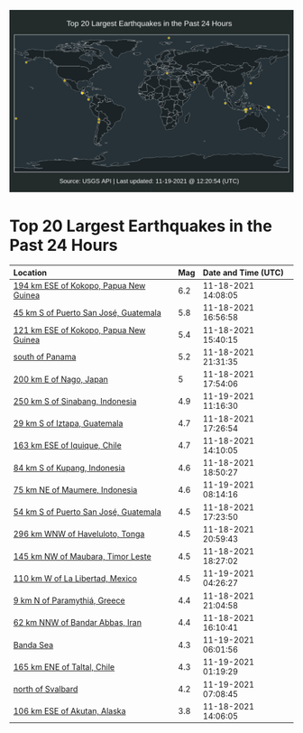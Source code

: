 ![Map](./map.png)

# Top 20 Largest Earthquakes in the Past 24 Hours

| Location | Mag | Date and Time (UTC) |
|:---|:---|:---|
| [194 km ESE of Kokopo, Papua New Guinea](https://earthquake.usgs.gov/earthquakes/eventpage/us7000fv37) | 6.2 | 11-18-2021 14:08:05 |
| [45 km S of Puerto San José, Guatemala](https://earthquake.usgs.gov/earthquakes/eventpage/us7000fv5p) | 5.8 | 11-18-2021 16:56:58 |
| [121 km ESE of Kokopo, Papua New Guinea](https://earthquake.usgs.gov/earthquakes/eventpage/us7000fv3z) | 5.4 | 11-18-2021 15:40:15 |
| [south of Panama](https://earthquake.usgs.gov/earthquakes/eventpage/us7000fv9x) | 5.2 | 11-18-2021 21:31:35 |
| [200 km E of Nago, Japan](https://earthquake.usgs.gov/earthquakes/eventpage/us7000fv6a) | 5 | 11-18-2021 17:54:06 |
| [250 km S of Sinabang, Indonesia](https://earthquake.usgs.gov/earthquakes/eventpage/us7000fvf6) | 4.9 | 11-19-2021 11:16:30 |
| [29 km S of Iztapa, Guatemala](https://earthquake.usgs.gov/earthquakes/eventpage/us7000fv63) | 4.7 | 11-18-2021 17:26:54 |
| [163 km ESE of Iquique, Chile](https://earthquake.usgs.gov/earthquakes/eventpage/us7000fv36) | 4.7 | 11-18-2021 14:10:05 |
| [84 km S of Kupang, Indonesia](https://earthquake.usgs.gov/earthquakes/eventpage/us7000fv8q) | 4.6 | 11-18-2021 18:50:27 |
| [75 km NE of Maumere, Indonesia](https://earthquake.usgs.gov/earthquakes/eventpage/us7000fvea) | 4.6 | 11-19-2021 08:14:16 |
| [54 km S of Puerto San José, Guatemala](https://earthquake.usgs.gov/earthquakes/eventpage/us7000fv60) | 4.5 | 11-18-2021 17:23:50 |
| [296 km WNW of Haveluloto, Tonga](https://earthquake.usgs.gov/earthquakes/eventpage/us7000fv9p) | 4.5 | 11-18-2021 20:59:43 |
| [145 km NW of Maubara, Timor Leste](https://earthquake.usgs.gov/earthquakes/eventpage/us7000fv8i) | 4.5 | 11-18-2021 18:27:02 |
| [110 km W of La Libertad, Mexico](https://earthquake.usgs.gov/earthquakes/eventpage/us7000fvcw) | 4.5 | 11-19-2021 04:26:27 |
| [9 km N of Paramythiá, Greece](https://earthquake.usgs.gov/earthquakes/eventpage/us7000fv9n) | 4.4 | 11-18-2021 21:04:58 |
| [62 km NNW of Bandar Abbas, Iran](https://earthquake.usgs.gov/earthquakes/eventpage/us7000fv4g) | 4.4 | 11-18-2021 16:10:41 |
| [Banda Sea](https://earthquake.usgs.gov/earthquakes/eventpage/us7000fve3) | 4.3 | 11-19-2021 06:01:56 |
| [165 km ENE of Taltal, Chile](https://earthquake.usgs.gov/earthquakes/eventpage/us7000fvbv) | 4.3 | 11-19-2021 01:19:29 |
| [north of Svalbard](https://earthquake.usgs.gov/earthquakes/eventpage/us7000fvdx) | 4.2 | 11-19-2021 07:08:45 |
| [106 km ESE of Akutan, Alaska](https://earthquake.usgs.gov/earthquakes/eventpage/us7000fv33) | 3.8 | 11-18-2021 14:06:05 |
